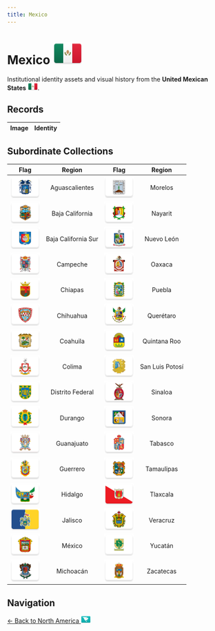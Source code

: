 ```yaml
---
title: Mexico
---
```


# Mexico <img src="../images/FlagKit/NA/MX/MX@3x.png" class="flagkit-head">

Institutional identity assets and visual history from the **United Mexican States** <img src="../images/FlagKit/NA/MX/MX.png" class="flagkit">.

## Records

| Image | Identity |
| :---: | :--- |

## Subordinate Collections

| Flag | Region | Flag | Region |
| :---: | :---: | :---: | :---: |
| <img src="../images/FlagKit/NA/MX/AGU/AGU@3x.png" class="flagkit-head"> | Aguascalientes | <img src="../images/FlagKit/NA/MX/MOR/MOR@3x.png" class="flagkit-head"> | Morelos |
| <img src="../images/FlagKit/NA/MX/BCN/BCN@3x.png" class="flagkit-head"> | Baja California | <img src="../images/FlagKit/NA/MX/NAY/NAY@3x.png" class="flagkit-head"> | Nayarit |
| <img src="../images/FlagKit/NA/MX/BCS/BCS@3x.png" class="flagkit-head"> | Baja California Sur | <img src="../images/FlagKit/NA/MX/NLE/NLE@3x.png" class="flagkit-head"> | Nuevo León |
| <img src="../images/FlagKit/NA/MX/CAM/CAM@3x.png" class="flagkit-head"> | Campeche | <img src="../images/FlagKit/NA/MX/OAX/OAX@3x.png" class="flagkit-head"> | Oaxaca |
| <img src="../images/FlagKit/NA/MX/CHP/CHP@3x.png" class="flagkit-head"> | Chiapas | <img src="../images/FlagKit/NA/MX/PUE/PUE@3x.png" class="flagkit-head"> | Puebla |
| <img src="../images/FlagKit/NA/MX/CHH/CHH@3x.png" class="flagkit-head"> | Chihuahua | <img src="../images/FlagKit/NA/MX/QUE/QUE@3x.png" class="flagkit-head"> | Querétaro |
| <img src="../images/FlagKit/NA/MX/COA/COA@3x.png" class="flagkit-head"> | Coahuila | <img src="../images/FlagKit/NA/MX/ROO/ROO@3x.png" class="flagkit-head"> | Quintana Roo |
| <img src="../images/FlagKit/NA/MX/COL/COL@3x.png" class="flagkit-head"> | Colima | <img src="../images/FlagKit/NA/MX/SLP/SLP@3x.png" class="flagkit-head"> | San Luis Potosí |
| <img src="../images/FlagKit/NA/MX/CMX/CMX@3x.png" class="flagkit-head"> | Distrito Federal | <img src="../images/FlagKit/NA/MX/SIN/SIN@3x.png" class="flagkit-head"> | Sinaloa |
| <img src="../images/FlagKit/NA/MX/DUR/DUR@3x.png" class="flagkit-head"> | Durango | <img src="../images/FlagKit/NA/MX/SON/SON@3x.png" class="flagkit-head"> | Sonora |
| <img src="../images/FlagKit/NA/MX/GUA/GUA@3x.png" class="flagkit-head"> | Guanajuato | <img src="../images/FlagKit/NA/MX/TAB/TAB@3x.png" class="flagkit-head"> | Tabasco |
| <img src="../images/FlagKit/NA/MX/GRO/GRO@3x.png" class="flagkit-head"> | Guerrero | <img src="../images/FlagKit/NA/MX/TAM/TAM@3x.png" class="flagkit-head"> | Tamaulipas |
| <img src="../images/FlagKit/NA/MX/HID/HID@3x.png" class="flagkit-head"> | Hidalgo | <img src="../images/FlagKit/NA/MX/TLA/TLA@3x.png" class="flagkit-head"> | Tlaxcala |
| <img src="../images/FlagKit/NA/MX/JAL/JAL@3x.png" class="flagkit-head"> | Jalisco | <img src="../images/FlagKit/NA/MX/VER/VER@3x.png" class="flagkit-head"> | Veracruz |
| <img src="../images/FlagKit/NA/MX/MEX/MEX@3x.png" class="flagkit-head"> | México | <img src="../images/FlagKit/NA/MX/YUC/YUC@3x.png" class="flagkit-head"> | Yucatán |
| <img src="../images/FlagKit/NA/MX/MIC/MIC@3x.png" class="flagkit-head"> | Michoacán | <img src="../images/FlagKit/NA/MX/ZAC/ZAC@3x.png" class="flagkit-head"> | Zacatecas |

## Navigation

[← Back to North America <img src="../images/FlagKit/NA.png" class="flagkit">](../NA.html)